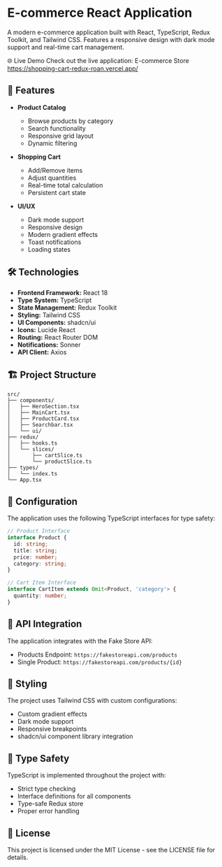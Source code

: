 # E-commerce React Application

A modern e-commerce application built with React, TypeScript, Redux Toolkit, and Tailwind CSS. Features a responsive design with dark mode support and real-time cart management.

🌐 Live Demo
Check out the live application: E-commerce Store
https://shopping-cart-redux-roan.vercel.app/

## 🚀 Features

- **Product Catalog**
  - Browse products by category
  - Search functionality
  - Responsive grid layout
  - Dynamic filtering

- **Shopping Cart**
  - Add/Remove items
  - Adjust quantities
  - Real-time total calculation
  - Persistent cart state

- **UI/UX**
  - Dark mode support
  - Responsive design
  - Modern gradient effects
  - Toast notifications
  - Loading states

## 🛠️ Technologies

- **Frontend Framework:** React 18
- **Type System:** TypeScript
- **State Management:** Redux Toolkit
- **Styling:** Tailwind CSS
- **UI Components:** shadcn/ui
- **Icons:** Lucide React
- **Routing:** React Router DOM
- **Notifications:** Sonner
- **API Client:** Axios



## 🏗️ Project Structure

```
src/
├── components/
│   ├── HeroSection.tsx
│   ├── MainCart.tsx
│   ├── ProductCard.tsx
│   ├── Searchbar.tsx
│   └── ui/
├── redux/
│   ├── hooks.ts
│   └── slices/
│       ├── cartSlice.ts
│       └── productSlice.ts
├── types/
│   └── index.ts
└── App.tsx
```

## 🔧 Configuration

The application uses the following TypeScript interfaces for type safety:

```typescript
// Product Interface
interface Product {
  id: string;
  title: string;
  price: number;
  category: string;
}

// Cart Item Interface
interface CartItem extends Omit<Product, 'category'> {
  quantity: number;
}
```

## 🚦 API Integration

The application integrates with the Fake Store API:
- Products Endpoint: `https://fakestoreapi.com/products`
- Single Product: `https://fakestoreapi.com/products/{id}`

## 🎨 Styling

The project uses Tailwind CSS with custom configurations:
- Custom gradient effects
- Dark mode support
- Responsive breakpoints
- shadcn/ui component library integration



## 🧪 Type Safety

TypeScript is implemented throughout the project with:
- Strict type checking
- Interface definitions for all components
- Type-safe Redux store
- Proper error handling



## 📄 License

This project is licensed under the MIT License - see the LICENSE file for details.


